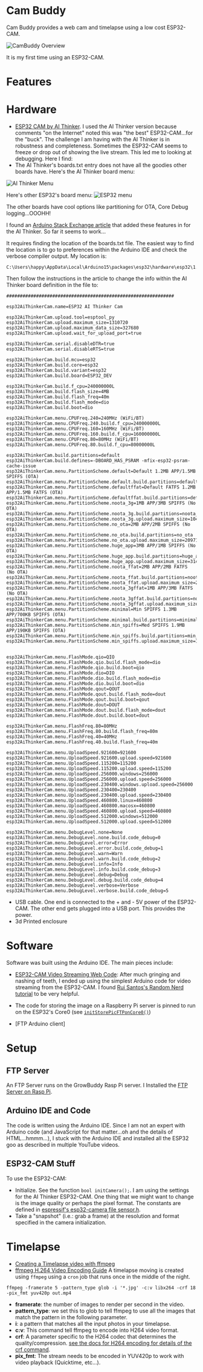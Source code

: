 # Cam Buddy
Cam Buddy provides a web cam and timelapse using a low cost ESP32-CAM.

![CamBuddy Overview](https://docs.google.com/drawings/d/e/2PACX-1vR7BKwVcEOv1lxMWqTq1ONacsw_-yF_4VFnuayzybmG0wb4NXQavaYXJ4MrJ4nPLWTJjspexMjTidkJ/pub?w=796&h=287)

It is my first time using an ESP32-CAM.   

# Features

# Hardware
- [ESP32 CAM by AI Thinker](https://amzn.to/3LHZ6UN).  I used the AI Thinker version because comments "on the Internet" noted this was "the best" ESP32-CAM...for the "buck".  The challenge I am having with the AI Thinker is in robustness and completeness.  Sometimes the ESP32-CAM seems to freeze or drop out of showing the live stream.  This led me to looking at debugging.  Here I find:
- The AI Thinker's boards.txt entry does not have all the goodies other boards have.  Here's the AI Thinker board menu:

![AI Thinker Menu](../images/esp32aithinker.jpg)

Here's other ESP32's board menu:
![ESP32 menu](../images/esp32_great_tools_menu.jpg)

The other boards have cool options like partitioning for OTA, Core Debug logging...OOOHH!

I found an [Arduino Stack Exchange article](https://arduino.stackexchange.com/questions/75198/why-doesnt-ota-work-with-the-ai-thinker-esp32-cam-board) that added these features in for the AI Thinker.  So far it seems to work...

It requires finding the location of the boards.txt file.  The easiest way to find the location is to go to preferences within the Arduino IDE and check the verbose compiler output.  My location is:
```
C:\Users\happy\AppData\Local\Arduino15\packages\esp32\hardware\esp32\1.0.6\boards.txt
```
Then follow the instructions in the article to change the info within the AI Thinker board definition in the file to:
```
##############################################################

esp32AiThinkerCam.name=ESP32 AI Thinker Cam

esp32AiThinkerCam.upload.tool=esptool_py
esp32AiThinkerCam.upload.maximum_size=1310720
esp32AiThinkerCam.upload.maximum_data_size=327680
esp32AiThinkerCam.upload.wait_for_upload_port=true

esp32AiThinkerCam.serial.disableDTR=true
esp32AiThinkerCam.serial.disableRTS=true

esp32AiThinkerCam.build.mcu=esp32
esp32AiThinkerCam.build.core=esp32
esp32AiThinkerCam.build.variant=esp32
esp32AiThinkerCam.build.board=ESP32_DEV

esp32AiThinkerCam.build.f_cpu=240000000L
esp32AiThinkerCam.build.flash_size=4MB
esp32AiThinkerCam.build.flash_freq=40m
esp32AiThinkerCam.build.flash_mode=dio
esp32AiThinkerCam.build.boot=dio

esp32AiThinkerCam.menu.CPUFreq.240=240MHz (WiFi/BT)
esp32AiThinkerCam.menu.CPUFreq.240.build.f_cpu=240000000L
esp32AiThinkerCam.menu.CPUFreq.160=160MHz (WiFi/BT)
esp32AiThinkerCam.menu.CPUFreq.160.build.f_cpu=160000000L
esp32AiThinkerCam.menu.CPUFreq.80=80MHz (WiFi/BT)
esp32AiThinkerCam.menu.CPUFreq.80.build.f_cpu=80000000L

esp32AiThinkerCam.build.partitions=default
esp32AiThinkerCam.build.defines=-DBOARD_HAS_PSRAM -mfix-esp32-psram-cache-issue
esp32AiThinkerCam.menu.PartitionScheme.default=Default 1.2MB APP/1.5MB SPIFFS (OTA)
esp32AiThinkerCam.menu.PartitionScheme.default.build.partitions=default
esp32AiThinkerCam.menu.PartitionScheme.defaultffat=Default FATFS 1.2MB APP/1.5MB FATFS (OTA)
esp32AiThinkerCam.menu.PartitionScheme.defaultffat.build.partitions=default_ffat
esp32AiThinkerCam.menu.PartitionScheme.noota_3g=1MB APP/3MB SPIFFS (No OTA)
esp32AiThinkerCam.menu.PartitionScheme.noota_3g.build.partitions=noota_3g
esp32AiThinkerCam.menu.PartitionScheme.noota_3g.upload.maximum_size=1048576
esp32AiThinkerCam.menu.PartitionScheme.no_ota=2MB APP/2MB SPIFFS (No OTA)
esp32AiThinkerCam.menu.PartitionScheme.no_ota.build.partitions=no_ota
esp32AiThinkerCam.menu.PartitionScheme.no_ota.upload.maximum_size=2097152
esp32AiThinkerCam.menu.PartitionScheme.huge_app=3MB APP/1MB SPIFFS (No OTA)
esp32AiThinkerCam.menu.PartitionScheme.huge_app.build.partitions=huge_app
esp32AiThinkerCam.menu.PartitionScheme.huge_app.upload.maximum_size=3145728
esp32AiThinkerCam.menu.PartitionScheme.noota_ffat=2MB APP/2MB FATFS (No OTA)
esp32AiThinkerCam.menu.PartitionScheme.noota_ffat.build.partitions=noota_ffat
esp32AiThinkerCam.menu.PartitionScheme.noota_ffat.upload.maximum_size=2097152
esp32AiThinkerCam.menu.PartitionScheme.noota_3gffat=1MB APP/3MB FATFS (No OTA)
esp32AiThinkerCam.menu.PartitionScheme.noota_3gffat.build.partitions=noota_3gffat
esp32AiThinkerCam.menu.PartitionScheme.noota_3gffat.upload.maximum_size=1048576
esp32AiThinkerCam.menu.PartitionScheme.minimal=Min SPIFFS 1.3MB APP/700KB SPIFFS (OTA)
esp32AiThinkerCam.menu.PartitionScheme.minimal.build.partitions=minimal
esp32AiThinkerCam.menu.PartitionScheme.min_spiffs=Med SPIFFS 1.9MB APP/190KB SPIFFS (OTA)
esp32AiThinkerCam.menu.PartitionScheme.min_spiffs.build.partitions=min_spiffs
esp32AiThinkerCam.menu.PartitionScheme.min_spiffs.upload.maximum_size=1966080


esp32AiThinkerCam.menu.FlashMode.qio=QIO
esp32AiThinkerCam.menu.FlashMode.qio.build.flash_mode=dio
esp32AiThinkerCam.menu.FlashMode.qio.build.boot=qio
esp32AiThinkerCam.menu.FlashMode.dio=DIO
esp32AiThinkerCam.menu.FlashMode.dio.build.flash_mode=dio
esp32AiThinkerCam.menu.FlashMode.dio.build.boot=dio
esp32AiThinkerCam.menu.FlashMode.qout=QOUT
esp32AiThinkerCam.menu.FlashMode.qout.build.flash_mode=dout
esp32AiThinkerCam.menu.FlashMode.qout.build.boot=qout
esp32AiThinkerCam.menu.FlashMode.dout=DOUT
esp32AiThinkerCam.menu.FlashMode.dout.build.flash_mode=dout
esp32AiThinkerCam.menu.FlashMode.dout.build.boot=dout

esp32AiThinkerCam.menu.FlashFreq.80=80MHz
esp32AiThinkerCam.menu.FlashFreq.80.build.flash_freq=80m
esp32AiThinkerCam.menu.FlashFreq.40=40MHz
esp32AiThinkerCam.menu.FlashFreq.40.build.flash_freq=40m

esp32AiThinkerCam.menu.UploadSpeed.921600=921600
esp32AiThinkerCam.menu.UploadSpeed.921600.upload.speed=921600
esp32AiThinkerCam.menu.UploadSpeed.115200=115200
esp32AiThinkerCam.menu.UploadSpeed.115200.upload.speed=115200
esp32AiThinkerCam.menu.UploadSpeed.256000.windows=256000
esp32AiThinkerCam.menu.UploadSpeed.256000.upload.speed=256000
esp32AiThinkerCam.menu.UploadSpeed.230400.windows.upload.speed=256000
esp32AiThinkerCam.menu.UploadSpeed.230400=230400
esp32AiThinkerCam.menu.UploadSpeed.230400.upload.speed=230400
esp32AiThinkerCam.menu.UploadSpeed.460800.linux=460800
esp32AiThinkerCam.menu.UploadSpeed.460800.macosx=460800
esp32AiThinkerCam.menu.UploadSpeed.460800.upload.speed=460800
esp32AiThinkerCam.menu.UploadSpeed.512000.windows=512000
esp32AiThinkerCam.menu.UploadSpeed.512000.upload.speed=512000

esp32AiThinkerCam.menu.DebugLevel.none=None
esp32AiThinkerCam.menu.DebugLevel.none.build.code_debug=0
esp32AiThinkerCam.menu.DebugLevel.error=Error
esp32AiThinkerCam.menu.DebugLevel.error.build.code_debug=1
esp32AiThinkerCam.menu.DebugLevel.warn=Warn
esp32AiThinkerCam.menu.DebugLevel.warn.build.code_debug=2
esp32AiThinkerCam.menu.DebugLevel.info=Info
esp32AiThinkerCam.menu.DebugLevel.info.build.code_debug=3
esp32AiThinkerCam.menu.DebugLevel.debug=Debug
esp32AiThinkerCam.menu.DebugLevel.debug.build.code_debug=4
esp32AiThinkerCam.menu.DebugLevel.verbose=Verbose
esp32AiThinkerCam.menu.DebugLevel.verbose.build.code_debug=5
```

- USB cable.  One end is connected to the + and - 5V power of the ESP32-CAM.  The other end gets plugged into a USB port.  This provides the power.
- 3d Printed enclosure
# Software
Software was built using the Arduino IDE.  The main pieces include:

- [ESP32-CAM Video Streaming Web Code](https://randomnerdtutorials.com/esp32-cam-video-streaming-web-server-camera-home-assistant/): After much gringing and nashing of teeth, I ended up using the simplest Arduino code for video streaming from the ESP32-CAM.  I found [Rui Santos's Random Nerd tutorial](https://randomnerdtutorials.com/esp32-cam-video-streaming-web-server-camera-home-assistant/) to be very helpful.
- The code for storing the image on a Raspberry Pi server is pinned to run on the ESP32's Core0 (see [`initStorePicFTPonCore0()`]())

- [FTP Arduino client]


# Setup
## FTP Server
An FTP Server runs on the GrowBuddy Rasp Pi server.  I Installed the [FTP Server on Rasp Pi](https://phoenixnap.com/kb/raspberry-pi-ftp-server).
## Arduino IDE and Code
The code is written using the Arduino IDE.  Since I am not an expert with Arduino code (and JavaScript for that matter...oh and the details of HTML...hmmm...), I stuck with the Arduino IDE and installed all the ESP32 goo as described in multiple YouTube videos.
## ESP32-CAM Stuff
To use the ESP32-CAM:
- Initialize.  See the function `bool initCamera();`.  I am using the settings for the AI Thinker ESP32-CAM.  One thing that we might want to change is the image quality or perhaps the pixel format.  The constants are defined in [espressif's esp32-camera file sensor.h](https://github.com/espressif/esp32-camera/blob/master/driver/include/sensor.h).
- Take a "snapshot" (i.e.: grab a frame) at the resolution and format specified in the camera initialization.

# Timelapse
- [Creating a Timelapse video with ffmpeg](https://medium.com/@sekhar.rahul/creating-a-time-lapse-video-on-the-command-line-with-ffmpeg-1a7566caf877)
- [ffmpeg H.264 Video Encoding Guide](https://trac.ffmpeg.org/wiki/Encode/H.264)
A timelapse moving is created using `ffmpeg` using a `cron` job that runs once in the middle of the night.
```
ffmpeg -framerate 5 -pattern_type glob -i '*.jpg' -c:v libx264 -crf 18 -pix_fmt yuv420p out.mp4
```
- __framerate__: the number of images to render per second in the video.
- __pattern_type__: we set this to glob to tell ffmpeg to use all the images that match the pattern in the following parameter.
- __i__: a pattern that matches all the input photos in your timelapse.
- __c:v__: This command tell ffmpeg to encode into H264 video format. 
- __crf__:  A parameter specific to the H264 codec that determines the quality/compression.  [see the docs for H264 encoding for details of the crf command](https://trac.ffmpeg.org/wiki/Encode/H.264).
- __pix_fmt__: The stream needs to be encoded in YUV420p to work with video playback (Quicktime, etc...).


